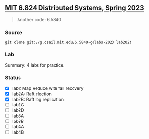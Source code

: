 ## [MIT 6.824 Distributed Systems, Spring 2023](https://pdos.csail.mit.edu/6.824/)

> Another code: 6.5840

### Source

```shell
git clone git://g.csail.mit.edu/6.5840-golabs-2023 lab2023
```

### Lab

Summary: 4 labs for practice.


### Status
- [X] lab1: Map Reduce with fail recovery
- [X] lab2A: Raft election
- [X] lab2B: Raft log replication
- [ ] lab2C
- [ ] lab2D
- [ ] lab3A
- [ ] lab3B
- [ ] lab4A
- [ ] lab4B

